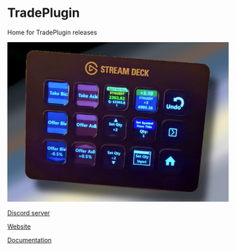 # TradePlugin
Home for TradePlugin releases

![TradePlugin Image](TradePlugin.png)

[Discord server](https://discord.gg/pFd3ujnW9m)

[Website](https://www.oriontrades.com/tradeplugin)

[Documentation](https://github.com/REALDRAGNET/TradePlugin/releases/download/Latest/TradePlugin.for.Stream.Deck.Documentation.pdf)
